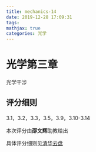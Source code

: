 ```yaml
---
title: mechanics-14
date: 2019-12-28 17:09:31
tags:
mathjax: true
categories: 光学
---
```

# 光学第三章

光学干涉

## 评分细则

3.1，3.2，3.3，3.5，3.9，3.10-3.14

本次评分由**邵文辉**助教给出

具体评分细则见[清华云盘](https://cloud.tsinghua.edu.cn/f/4ffe435ff33b402994e7/)


